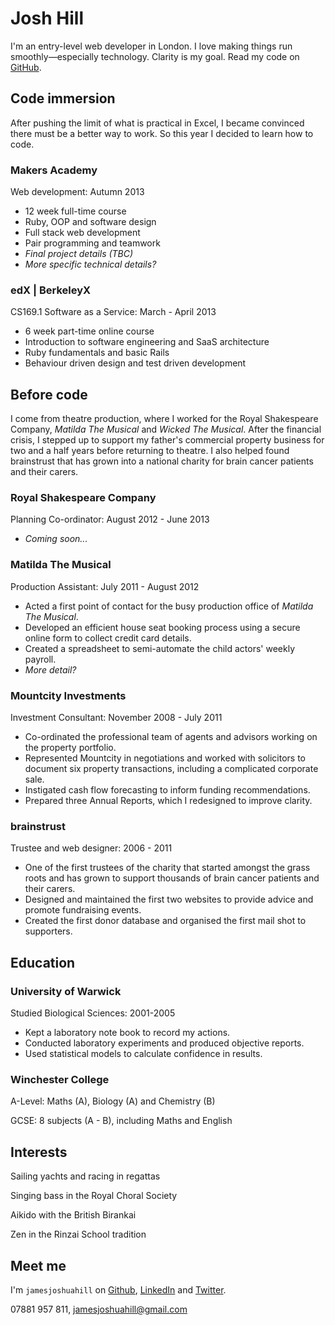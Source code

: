 Josh Hill
=========

I'm an entry-level web developer in London. I love making things run smoothly&mdash;especially technology. Clarity is my goal. Read my code on [GitHub].

Code immersion
--------------
After pushing the limit of what is practical in Excel, I became convinced there must be a better way to work. So this year I decided to learn how to code.

### Makers Academy
Web development: Autumn 2013

  - 12 week full-time course
  - Ruby, OOP and software design
  - Full stack web development
  - Pair programming and teamwork
  - _Final project details (TBC)_
  - _More specific technical details?_

### edX | BerkeleyX
CS169.1 Software as a Service: March - April 2013

  - 6 week part-time online course
  - Introduction to software engineering and SaaS architecture
  - Ruby fundamentals and basic Rails
  - Behaviour driven design and test driven development

Before code
-----------

I come from theatre production, where I worked for the Royal Shakespeare Company, _Matilda The Musical_ and _Wicked The Musical_. After the financial crisis, I stepped up to support my father's commercial property business for two and a half years before returning to theatre. I also helped found brainstrust that has grown into a national charity for brain cancer patients and their carers.

### Royal Shakespeare Company
Planning Co-ordinator: August 2012 - June 2013
- _Coming soon..._

### Matilda The Musical
Production Assistant: July 2011 - August 2012
  - Acted a first point of contact for the busy production office of _Matilda The Musical_.
  - Developed an efficient house seat booking process using a secure online form to collect credit card details.
  - Created a spreadsheet to semi-automate the child actors' weekly payroll.
  - _More detail?_

### Mountcity Investments
Investment Consultant: November 2008 - July 2011
  - Co-ordinated the professional team of agents and advisors working on the property portfolio.
  - Represented Mountcity in negotiations and worked with solicitors to document six property transactions, including a complicated corporate sale.
  - Instigated cash flow forecasting to inform funding recommendations.
  - Prepared three Annual Reports, which I redesigned to improve clarity.

### brainstrust
Trustee and web designer: 2006 - 2011
  - One of the first trustees of the charity that started amongst the grass roots and has grown to support thousands of brain cancer patients and their carers.
  - Designed and maintained the first two websites to provide advice and promote fundraising events.
  - Created the first donor database and organised the first mail shot to supporters.

Education
---------

### University of Warwick
Studied Biological Sciences: 2001-2005

  - Kept a laboratory note book to record my actions.
  - Conducted laboratory experiments and produced objective reports.
  - Used statistical models to calculate confidence in results.

### Winchester College
A-Level: Maths (A), Biology (A) and Chemistry (B)

GCSE: 8 subjects (A - B), including Maths and English

Interests
---------

Sailing yachts and racing in regattas

Singing bass in the Royal Choral Society

Aikido with the British Birankai

Zen in the Rinzai School tradition

Meet me
-------
I'm `jamesjoshuahill` on [Github], [LinkedIn] and [Twitter].

07881 957 811,
[jamesjoshuahill@gmail.com]

  [jamesjoshuahill@gmail.com]: mailto:jamesjoshuahill@gmail.com
  [GitHub]: https://github.com/jamesjoshuahill
  [LinkedIn]: http://linkedin.com/in/jamesjoshuahill
  [Twitter]: http://twitter.com/jamesjoshuahill
  [Tumblr]: http://jamesjoshuahill.tumblr.com
